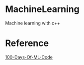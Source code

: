 # MachineLearning
Machine learning with c++

# Reference
[100-Days-Of-ML-Code](https://github.com/Avik-Jain/100-Days-Of-ML-Code)
